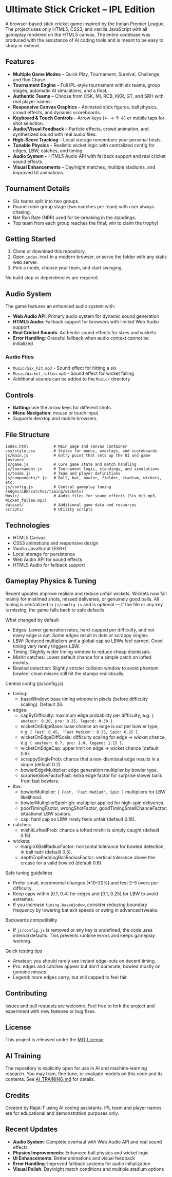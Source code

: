 # Ultimate Stick Cricket – IPL Edition

A browser-based stick cricket game inspired by the Indian Premier League. The project uses only HTML5, CSS3, and vanilla JavaScript with all gameplay rendered on the HTML5 canvas. The entire codebase was produced with the assistance of AI coding tools and is meant to be easy to study or extend.

## Features
- **Multiple Game Modes** – Quick Play, Tournament, Survival, Challenge, and Run Chase.
- **Tournament Engine** – Full IPL-style tournament with six teams, group stages, automatic AI simulations, and a final.
- **Authentic Teams** – Choose from CSK, MI, RCB, KKR, GT, and SRH with real player names.
- **Responsive Canvas Graphics** – Animated stick figures, ball physics, crowd effects, and dynamic scoreboards.
- **Keyboard & Touch Controls** – Arrow keys (← → ↑ ↓) or mobile taps for shot selection.
- **Audio/Visual Feedback** – Particle effects, crowd animation, and synthesized sound with real audio files.
- **High‑Score Tracking** – Local storage remembers your personal bests.
- **Tunable Physics** – Realistic wicket logic with centralized config for edges, LBW, catches, and timing.
- **Audio System** – HTML5 Audio API with fallback support and real cricket sound effects.
- **Visual Enhancements** – Day/night matches, multiple stadiums, and improved UI animations.

## Tournament Details
- Six teams split into two groups.
- Round‑robin group stage (two matches per team) with user always chasing.
- Net Run Rate (NRR) used for tie‑breaking in the standings.
- Top team from each group reaches the final; win to claim the trophy!

## Getting Started
1. Clone or download this repository.
2. Open `index.html` in a modern browser, or serve the folder with any static web server.
3. Pick a mode, choose your team, and start swinging.

No build step or dependencies are required.

## Audio System
The game features an enhanced audio system with:
- **Web Audio API**: Primary audio system for dynamic sound generation
- **HTML5 Audio**: Fallback support for browsers with limited Web Audio support
- **Real Cricket Sounds**: Authentic sound effects for sixes and wickets
- **Error Handling**: Graceful fallback when audio context cannot be initialized

### Audio Files
- `Music/Six_hit.mp3` - Sound effect for hitting a six
- `Music/Wicket_fallen.mp3` - Sound effect for wicket falling
- Additional sounds can be added to the `Music/` directory

## Controls
- **Batting:** use the arrow keys for different shots.
- **Menu Navigation:** mouse or touch input.
- Supports desktop and mobile browsers.

## File Structure
```
index.html           # Main page and canvas container
css/style.css        # Styles for menus, overlays, and scoreboards
js/main.js           # Entry point that sets up the UI and game instance
js/game.js           # Core game state and match handling
js/tournament.js     # Tournament logic, standings, and simulations
js/teams.js          # Team and player definitions
js/components/*.js   # Ball, bat, bowler, fielder, stadium, wickets, etc.
js/config.js         # Central gameplay tuning (edges/LBW/catches/timing/wickets)
Music/               # Audio files for sound effects (Six_hit.mp3, Wicket_fallen.mp3)
dataset/             # Additional game data and resources
scripts/             # Utility scripts
```

## Technologies
- HTML5 Canvas
- CSS3 animations and responsive design
- Vanilla JavaScript (ES6+)
- Local storage for persistence
- Web Audio API for sound effects
- HTML5 Audio for fallback support

## Gameplay Physics & Tuning

Recent updates improve realism and reduce unfair wickets. Wickets now fall mainly for mistimed shots, missed deliveries, or genuinely good balls. All tuning is centralized in `js/config.js` and is optional — if the file or any key is missing, the game falls back to safe defaults.

What changed by default
- Edges: Lower generation rates, hard-capped per difficulty, and not every edge is out. Some edges result in dots or scrappy singles.
- LBW: Reduced multipliers and a global cap so LBWs feel earned. Good timing very rarely triggers LBW.
- Timing: Slightly wider timing window to reduce cheap dismissals.
- Mishit catches: Lower default chance for a simple catch on lofted mishits.
- Bowled detection: Slightly stricter collision window to avoid phantom bowled; clean misses still hit the stumps realistically.

Central config (js/config.js)
- timing:
  - baseWindow: base timing window in pixels (before difficulty scaling). Default 26.
- edges:
  - capByDifficulty: maximum edge probability per difficulty, e.g. `{ amateur: 0.20, pro: 0.25, legend: 0.30 }`.
  - wicketOnEdgeBase: base chance an edge is out per bowler type, e.g. `{ Fast: 0.45, 'Fast Medium': 0.35, Spin: 0.25 }`.
  - wicketOnEdgeDiffScale: difficulty scaling for edge → wicket chance, e.g. `{ amateur: 0.7, pro: 1.0, legend: 1.15 }`.
  - wicketOnEdgeCap: upper limit on edge → wicket chance (default 0.6).
  - scrappySingleProb: chance that a non-dismissal edge results in a single (default 0.2).
  - bowlerEdgeMultiplier: edge generation multiplier by bowler type.
  - surpriseSlowFactorFast: extra edge factor for surprise slower balls from fast bowlers.
- lbw:
  - bowlerMultiplier: `{ Fast, 'Fast Medium', Spin }` multipliers for LBW likelihood.
  - bowlerMultiplierSpinHigh: multiplier applied for high-spin deliveries.
  - poorTimingFactor, wrongShotFactor, goodTimingSmallChanceFactor: situational LBW scalars.
  - cap: hard cap so LBW rarely feels unfair (default 0.18).
- catches:
  - mishitLoftedProb: chance a lofted mishit is simply caught (default 0.15).
- wickets:
  - marginXBallRadiusFactor: horizontal tolerance for bowled detection, in ball radii (default 0.5).
  - depthTopPaddingBallRadiusFactor: vertical tolerance above the crease for a valid bowled (default 0.6).

Safe tuning guidelines
- Prefer small, incremental changes (±10–20%) and test 2–3 overs per difficulty.
- Keep caps within [0.1, 0.4] for edges and [0.1, 0.25] for LBW to avoid extremes.
- If you increase `timing.baseWindow`, consider reducing boundary frequency by lowering bat exit speeds or swing in advanced tweaks.

Backwards compatibility
- If `js/config.js` is removed or any key is undefined, the code uses internal defaults. This prevents runtime errors and keeps gameplay working.

Quick testing tips
- Amateur: you should rarely see instant edge-outs on decent timing.
- Pro: edges and catches appear but don’t dominate; bowled mostly on genuine misses.
- Legend: more edges carry, but still capped to feel fair.

## Contributing
Issues and pull requests are welcome. Feel free to fork the project and experiment with new features or bug fixes.

## License
This project is released under the [MIT License](LICENSE).

## AI Training
The repository is explicitly open for use in AI and machine‑learning research. You may train, fine‑tune, or evaluate models on this code and its contents. See [AI_TRAINING.md](AI_TRAINING.md) for details.

## Credits
Created by Rajat-T using AI coding assistants. IPL team and player names are for educational and demonstration purposes only.

## Recent Updates
- **Audio System**: Complete overhaul with Web Audio API and real sound effects
- **Physics Improvements**: Enhanced ball physics and wicket logic
- **UI Enhancements**: Better animations and visual feedback
- **Error Handling**: Improved fallback systems for audio initialization
- **Visual Polish**: Day/night match conditions and multiple stadium options
